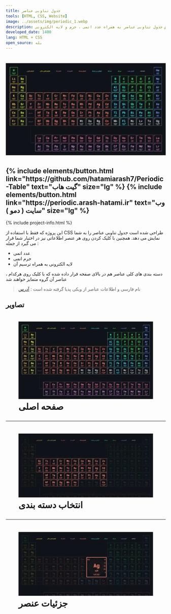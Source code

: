 ```yaml
---
title: جدول تناوبی عناصر
tools: [HTML, CSS, Website]
image: ../assets/img/periodic_1.webp
description: نمایش جدول تناوبی عناصر به همراه عدد اتمی ، جرم و لایه الکترونی
developed_date: 1400
lang: HTML + CSS
open_source: بله
---
```


<h1 class="center">
<img src="../assets/img/periodic_1.webp"/>
</h1>

<h2 class="center">
{% include elements/button.html link="https://github.com/hatamiarash7/Periodic-Table" text="گیت هاب" size="lg" %}
{% include elements/button.html link="https://periodic.arash-hatami.ir" text="وب سایت ( دمو )" size="lg" %}
</h2>

{% include project-info.html %}

این پروژه که فقط با استفاده از CSS طراحی شده است جدول تناوبی عناصر را به شما نمایش می دهد. همچنین با کلیک کردن روی هر عنصر اطلاعاتی نیز در اختیار شما قرار می گیرد از جمله :

- عدد اتمی
- جرم اتمی
- لایه الکترونی به همراه ترسیم آن

دسته بندی های کلی عناصر هم در بالای صفحه قرار داده شده که با کلیک روی هرکدام ، عناصر آن گروه متمایز خواهند شد

> نام فارسی و اطلاعات عناصر از ویکی پدیا گرفته شده است : [آدرس](https://fa.wikipedia.org/wiki/%D9%81%D9%87%D8%B1%D8%B3%D8%AA_%D8%B9%D9%86%D8%A7%D8%B5%D8%B1_%D8%AC%D8%AF%D9%88%D9%84_%D8%AA%D9%86%D8%A7%D9%88%D8%A8%DB%8C)

## تصاویر

<h1 class="center">
<figure>
<img src="../assets/img/periodic_1.webp"/>
<figcaption>صفحه اصلی</figcaption>
</figure>
</h1>

<hr>

<h1 class="center">
<figure>
<img src="../assets/img/periodic_2.webp"/>
<figcaption>انتخاب دسته بندی</figcaption>
</figure>
</h1>

<hr>

<h1 class="center">
<figure>
<img src="../assets/img/periodic_3.webp"/>
<figcaption>جزئیات عنصر</figcaption>
</figure>
</h1>
